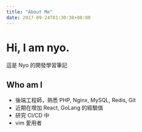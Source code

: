 ```yaml
---
title: "About Me"
date: 2017-09-24T01:30:38+08:00
---
```


# Hi, I am nyo.

這是 Nyo 的開發學習筆記

## Who am I

- 後端工程師，熟悉 PHP, Nginx, MySQL, Redis, Git
- 近期在增加 React, GoLang 的經驗值
- 研究 CI/CD 中
- vim 愛用者

